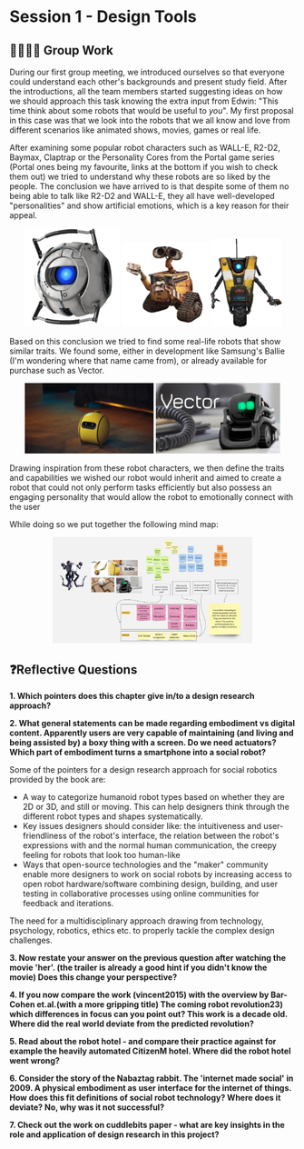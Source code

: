 # Session 1 - Design Tools

## 🧑‍🧑‍🧒‍🧒 Group Work

During our first group meeting, we introduced ourselves so that everyone could understand each other's backgrounds and
present study field. After the introductions, all the team members started suggesting ideas on how we should approach
this task knowing the extra input from Edwin: "This time think about some robots that would be useful to _you_". My
first proposal in this case was that we look into the robots that we all know and love from different scenarios like
animated shows, movies, games or real life.

After examining some popular robot characters such as WALL-E, R2-D2, Baymax, Claptrap or the Personality Cores from the
Portal game series (Portal ones being my favourite, links at the bottom if you wish to check them out) we tried to
understand why these robots are so liked by the people. The conclusion we have arrived to is that despite some of them
no being able to talk like R2-D2 and WALL-E, they all have well-developed "personalities" and show artificial emotions,
which is a key reason for their appeal.

<div style="text-align: center;">
<img src="images_s1/core.png" alt="A descriptive image" style= "max-width: 100%">
<img src="images_s1/wall-e.png" alt="A descriptive image" style= "max-width: 30%">
<img src="images_s1/calptrap.png" alt="A descriptive image" style= "max-width: 25%">
</div>

Based on this conclusion we tried to find some real-life robots that show similar traits. We found some, either in
development like Samsung's Ballie (I'm wondering where that name came from), or already available for purchase such as
Vector.

<div style="text-align: center;">
<img src="images_s1/ballie.png" alt="A descriptive image" style= "max-width: 45%">
<img src="images_s1/vector.png" alt="A descriptive image" style= "max-width: 43.6%">
</div>

Drawing inspiration from these robot characters, we then define the traits and capabilities we wished our robot would
inherit and aimed to create a robot that could not only perform tasks efficiently but also possess an engaging
personality that would allow the robot to emotionally connect with the user

While doing so we put together the following mind map:

<div style="text-align: center;">
<img src="images_s1/srd_mindmap.jpg" alt="A descriptive image" style= "max-width: 70%">
</div>

## ❓Reflective Questions

**1. Which pointers does this chapter give in/to a design research approach?**

**2. What general statements can be made regarding embodiment vs digital content. Apparently users are very capable of
maintaining (and living and being assisted by) a boxy thing with a screen. Do we need actuators? Which part of
embodiment turns a smartphone into a social robot?**

Some of the pointers for a design research approach for social robotics provided by the book are:

* A way to categorize humanoid robot types based on whether they are 2D or 3D, and still or moving. This can help
  designers think through the different robot types and shapes systematically.
* Key issues designers should consider like: the intuitiveness and user-friendliness of the robot's interface, the
  relation between the robot's expressions with and the normal human communication, the creepy feeling for robots
  that look too human-like
* Ways that open-source technologies and the "maker" community enable more designers to work on social robots by
  increasing access to open robot hardware/software combining design, building, and user testing in collaborative
  processes using online communities for feedback and iterations.

The need for a multidisciplinary approach drawing from technology, psychology, robotics, ethics etc. to properly tackle
the complex design challenges.

**3. Now restate your answer on the previous question after watching the movie 'her'. (the trailer is already a good
hint if you didn't know the movie) Does this change your perspective?**

**4. If you now compare the work (vincent2015) with the overview by Bar-Cohen et.al.(with a more gripping title) The
coming robot revolution23) which differences in focus can you point out? This work is a decade old. Where did the real
world deviate from the predicted revolution?**

**5. Read about the robot hotel - and compare their practice against for example the heavily automated CitizenM hotel.
Where did the robot hotel went wrong?**

**6. Consider the story of the Nabaztag rabbit. The 'internet made social' in 2009. A physical embodiment as user
interface for the internet of things. How does this fit definitions of social robot technology? Where does it deviate?
No, why was it not successful?**

**7. Check out the work on cuddlebits paper - what are key insights in the role and application of design research in
this project?**


